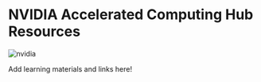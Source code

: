 # NVIDIA Accelerated Computing Hub Resources
![nvidia](https://github.com/NVIDIA/accelerated-computing-hub/assets/172857182/0f315e16-cacd-44f5-9a77-fc62367b05cf)

Add learning materials and links here!








